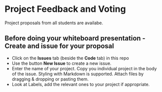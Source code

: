 # Project Feedback and Voting
Project proposals from all students are availabe.


## Before doing your whiteboard presentation - Create and issue for your proposal
- Click on the **Issues** tab (beside the **Code** tab) in this repo
- Use the button **New Issue** to create a new issue. 
- Enter the name of your project. Copy you individual project in the body of the issue. Styling with Markdown is supported. Attach files by dragging & dropping or pasting them. 
- Look at Labels, add the relevant ones to your project if appropriate. 
